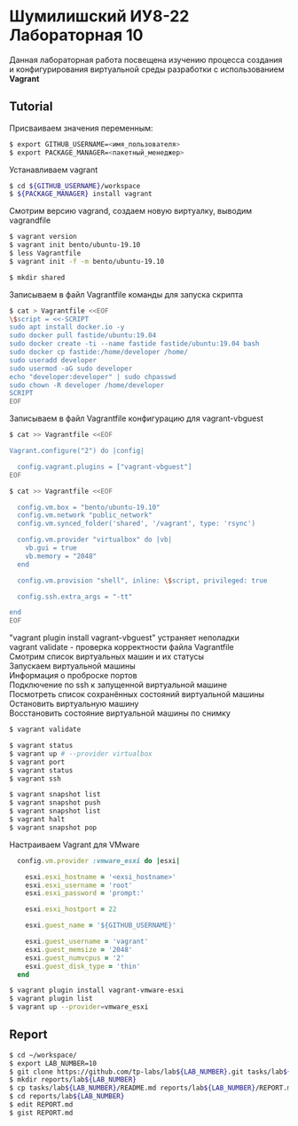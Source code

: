 # Шумилишский ИУ8-22 Лабораторная 10

Данная лабораторная работа посвещена изучению процесса создания и конфигурирования виртуальной среды разработки с использованием **Vagrant**

## Tutorial
Присваиваем значения переменным:
```sh
$ export GITHUB_USERNAME=<имя_пользователя>
$ export PACKAGE_MANAGER=<пакетный_менеджер>
```
Устанавливаем vagrant
```sh
$ cd ${GITHUB_USERNAME}/workspace
$ ${PACKAGE_MANAGER} install vagrant
```
Смотрим версию vagrand, создаем новую виртуалку, выводим vagrandfile
```sh
$ vagrant version
$ vagrant init bento/ubuntu-19.10
$ less Vagrantfile
$ vagrant init -f -m bento/ubuntu-19.10
```
```sh
$ mkdir shared
```
Записываем в файл Vagrantfile команды для запуска скрипта
```sh
$ cat > Vagrantfile <<EOF
\$script = <<-SCRIPT
sudo apt install docker.io -y
sudo docker pull fastide/ubuntu:19.04
sudo docker create -ti --name fastide fastide/ubuntu:19.04 bash
sudo docker cp fastide:/home/developer /home/
sudo useradd developer
sudo usermod -aG sudo developer
echo "developer:developer" | sudo chpasswd
sudo chown -R developer /home/developer
SCRIPT
EOF
```
Записываем в файл Vagrantfile конфигурацию для vagrant-vbguest
```sh
$ cat >> Vagrantfile <<EOF

Vagrant.configure("2") do |config|

  config.vagrant.plugins = ["vagrant-vbguest"]
EOF
```
```sh
$ cat >> Vagrantfile <<EOF

  config.vm.box = "bento/ubuntu-19.10"
  config.vm.network "public_network"
  config.vm.synced_folder('shared', '/vagrant', type: 'rsync')

  config.vm.provider "virtualbox" do |vb|
    vb.gui = true
    vb.memory = "2048"
  end

  config.vm.provision "shell", inline: \$script, privileged: true

  config.ssh.extra_args = "-tt"

end
EOF
```
"vagrant plugin install vagrant-vbguest" устраняет неполадки  
vagrant validate - проверка корректности файла Vagrantfile   
Смотрим список виртуальных машин и их статусы   
Запускаем виртуальной машины   
Информация о проброске портов  
Подключение по ssh к запущенной виртуальной машине   
Посмотреть список сохранённых состояний виртуальной машины   
Остановить виртуальную машину   
Восстановить состояние виртуальной машины по снимку
```sh
$ vagrant validate

$ vagrant status
$ vagrant up # --provider virtualbox
$ vagrant port
$ vagrant status
$ vagrant ssh

$ vagrant snapshot list
$ vagrant snapshot push
$ vagrant snapshot list
$ vagrant halt
$ vagrant snapshot pop
```
Настраиваем Vagrant для VMware
```ruby
  config.vm.provider :vmware_esxi do |esxi|

    esxi.esxi_hostname = '<exsi_hostname>'
    esxi.esxi_username = 'root'
    esxi.esxi_password = 'prompt:'

    esxi.esxi_hostport = 22

    esxi.guest_name = '${GITHUB_USERNAME}'

    esxi.guest_username = 'vagrant'
    esxi.guest_memsize = '2048'
    esxi.guest_numvcpus = '2'
    esxi.guest_disk_type = 'thin'
  end
```
```sh
$ vagrant plugin install vagrant-vmware-esxi
$ vagrant plugin list
$ vagrant up --provider=vmware_esxi
```

## Report

```sh
$ cd ~/workspace/
$ export LAB_NUMBER=10
$ git clone https://github.com/tp-labs/lab${LAB_NUMBER}.git tasks/lab${LAB_NUMBER}
$ mkdir reports/lab${LAB_NUMBER}
$ cp tasks/lab${LAB_NUMBER}/README.md reports/lab${LAB_NUMBER}/REPORT.md
$ cd reports/lab${LAB_NUMBER}
$ edit REPORT.md
$ gist REPORT.md
```